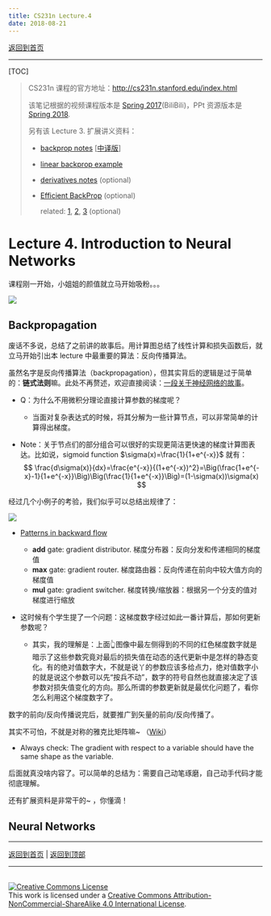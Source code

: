 ```yaml
---
title: CS231n Lecture.4
date: 2018-08-21
---
```


[返回到首页](./index.html)

---

[TOC]

> CS231n 课程的官方地址：http://cs231n.stanford.edu/index.html
>
> 该笔记根据的视频课程版本是 [Spring 2017](https://www.bilibili.com/video/av17204303/?p=9)(BiliBili)，PPt 资源版本是 [Spring 2018](http://cs231n.stanford.edu/syllabus.html).
>
> 另有该 Lecture 3. 扩展讲义资料：
>
> - [backprop notes](http://cs231n.github.io/optimization-2) [[中译版](./CS23n1_backprop_notes.html)]
>
> - [linear backprop example](http://cs231n.stanford.edu/handouts/linear-backprop.pdf) 
>
> - [derivatives notes](http://cs231n.stanford.edu/handouts/derivatives.pdf) (optional)  
>
> - [Efficient BackProp](http://yann.lecun.com/exdb/publis/pdf/lecun-98b.pdf) (optional) 
>
>   related: [1](http://colah.github.io/posts/2015-08-Backprop/), [2](http://neuralnetworksanddeeplearning.com/chap2.html), [3](https://www.youtube.com/watch?v=q0pm3BrIUFo) (optional)



# Lecture 4. **Introduction to Neural Networks** 

课程刚一开始，小姐姐的颜值就立马开始吸粉。。。

![](https://i.loli.net/2018/08/22/5b7d80395431d.png)

## Backpropagation

废话不多说，总结了之前讲的故事后。用计算图总结了线性计算和损失函数后，就立马开始引出本 lecture 中最重要的算法：反向传播算法。

虽然名字是反向传播算法（backpropagation），但其实背后的逻辑是过于简单的：**链式法则**嘛。此处不再赘述，欢迎直接阅读：[一段关于神经网络的故事](./cs231n_story_MLP.html#header-n166)。

- Q：为什么不用微积分理论直接计算参数的梯度呢？
  - 当面对复杂表达式的时候，将其分解为一些计算节点，可以非常简单的计算得出梯度。

- Note：关于节点们的部分组合可以很好的实现更简洁更快速的梯度计算图表达。比如说，sigmoid function $\sigma(x)=\frac{1}{1+e^{-x}}$ 就有：
  $$
  \frac{d\sigma(x)}{dx}=\frac{e^{-x}}{(1+e^{-x})^2}=\Big(\frac{1+e^{-x}-1}{1+e^{-x}}\Big)\Big(\frac{1}{1+e^{-x}}\Big)=(1-\sigma(x))\sigma(x)
  $$




经过几个小例子的考验，我们似乎可以总结出规律了：

![](https://i.loli.net/2018/08/23/5b7d93e09a259.png)

- <u>Patterns in backward flow</u>
  - **add** gate: gradient distributor. 梯度分布器：反向分发和传递相同的梯度值
  - **max** gate: gradient router. 梯度路由器：反向传递在前向中较大值方向的梯度值
  - **mul** gate: gradient switcher. 梯度转换/缩放器：根据另一个分支的值对梯度进行缩放

- 这时候有个学生提了一个问题：这梯度数字经过如此一番计算后，那如何更新参数呢？
  - 其实，我的理解是：上面👆图像中最左侧得到的不同的红色梯度数字就是暗示了这些参数究竟对最后的损失值在动态的迭代更新中是怎样的静态变化。有的绝对值数字大，不就是说丫的参数应该多给点力，绝对值数字小的就是说这个参数可以先“按兵不动”，数字的符号自然也就直接决定了该参数对损失值变化的方向。那么所谓的参数更新就是最优化问题了，看你怎么利用这个梯度数字了。



数字的前向/反向传播说完后，就要推广到矢量的前向/反向传播了。

其实不可怕，不就是对称的雅克比矩阵嘛~ （[Wiki](https://zh.wikipedia.org/wiki/雅可比矩阵)）

- Always check: The gradient with respect to a variable should have the same shape as the variable.



后面就真没啥内容了。可以简单的总结为：需要自己动笔琢磨，自己动手代码才能彻底理解。

还有扩展资料是非常干的~ ，你懂滴！



## Neural Networks











---

[返回到首页](./index.html) | [返回到顶部](./cs231n_4.html)

---
<br>
<a rel="license" href="http://creativecommons.org/licenses/by-nc-sa/4.0/"><img alt="Creative Commons License" style="border-width:0" src="https://i.creativecommons.org/l/by-nc-sa/4.0/88x31.png" /></a><br />This work is licensed under a <a rel="license" href="http://creativecommons.org/licenses/by-nc-sa/4.0/">Creative Commons Attribution-NonCommercial-ShareAlike 4.0 International License</a>.
<br>

<script type="application/json" class="js-hypothesis-config">
  {
    "openSidebar": false,
    "showHighlights": true,
    "theme": classic,
    "enableExperimentalNewNoteButton": true
  }
</script>
<script async src="https://hypothes.is/embed.js"></script>
